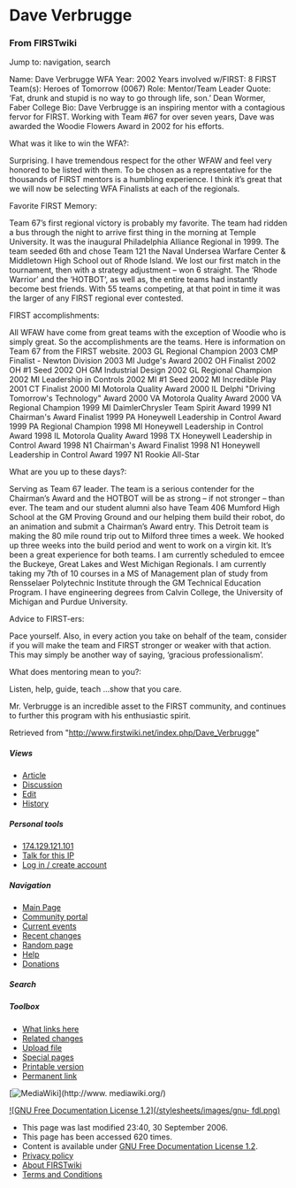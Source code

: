 # Dave Verbrugge

### From FIRSTwiki

Jump to: navigation, search

Name: Dave Verbrugge WFA Year: 2002 Years involved w/FIRST: 8 FIRST Team(s):
Heroes of Tomorrow (0067) Role: Mentor/Team Leader Quote: ‘Fat, drunk and
stupid is no way to go through life, son.’ Dean Wormer, Faber College Bio:
Dave Verbrugge is an inspiring mentor with a contagious fervor for FIRST.
Working with Team #67 for over seven years, Dave was awarded the Woodie
Flowers Award in 2002 for his efforts.

What was it like to win the WFA?:

Surprising. I have tremendous respect for the other WFAW and feel very honored
to be listed with them. To be chosen as a representative for the thousands of
FIRST mentors is a humbling experience. I think it’s great that we will now be
selecting WFA Finalists at each of the regionals.

Favorite FIRST Memory:

Team 67’s first regional victory is probably my favorite. The team had ridden
a bus through the night to arrive first thing in the morning at Temple
University. It was the inaugural Philadelphia Alliance Regional in 1999. The
team seeded 6th and chose Team 121 the Naval Undersea Warfare Center &amp;
Middletown High School out of Rhode Island. We lost our first match in the
tournament, then with a strategy adjustment – won 6 straight. The ‘Rhode
Warrior’ and the ‘HOTBOT’, as well as, the entire teams had instantly become
best friends. With 55 teams competing, at that point in time it was the larger
of any FIRST regional ever contested.

FIRST accomplishments:

All WFAW have come from great teams with the exception of Woodie who is simply
great. So the accomplishments are the teams. Here is information on Team 67
from the FIRST website. 2003 GL Regional Champion 2003 CMP Finalist - Newton
Division 2003 MI Judge's Award 2002 OH Finalist 2002 OH #1 Seed 2002 OH GM
Industrial Design 2002 GL Regional Champion 2002 MI Leadership in Controls
2002 MI #1 Seed 2002 MI Incredible Play 2001 CT Finalist 2000 MI Motorola
Quality Award 2000 IL Delphi "Driving Tomorrow's Technology" Award 2000 VA
Motorola Quality Award 2000 VA Regional Champion 1999 MI DaimlerChrysler Team
Spirit Award 1999 N1 Chairman's Award Finalist 1999 PA Honeywell Leadership in
Control Award 1999 PA Regional Champion 1998 MI Honeywell Leadership in
Control Award 1998 IL Motorola Quality Award 1998 TX Honeywell Leadership in
Control Award 1998 N1 Chairman's Award Finalist 1998 N1 Honeywell Leadership
in Control Award 1997 N1 Rookie All-Star

What are you up to these days?:

Serving as Team 67 leader. The team is a serious contender for the Chairman’s
Award and the HOTBOT will be as strong – if not stronger – than ever. The team
and our student alumni also have Team 406 Mumford High School at the GM
Proving Ground and our helping them build their robot, do an animation and
submit a Chairman’s Award entry. This Detroit team is making the 80 mile round
trip out to Milford three times a week. We hooked up three weeks into the
build period and went to work on a virgin kit. It’s been a great experience
for both teams. I am currently scheduled to emcee the Buckeye, Great Lakes and
West Michigan Regionals. I am currently taking my 7th of 10 courses in a MS of
Management plan of study from Rensselaer Polytechnic Institute through the GM
Technical Education Program. I have engineering degrees from Calvin College,
the University of Michigan and Purdue University.

Advice to FIRST-ers:

Pace yourself. Also, in every action you take on behalf of the team, consider
if you will make the team and FIRST stronger or weaker with that action. This
may simply be another way of saying, ‘gracious professionalism’.

What does mentoring mean to you?:

Listen, help, guide, teach …show that you care.

Mr. Verbrugge is an incredible asset to the FIRST community, and continues to
further this program with his enthusiastic spirit.

Retrieved from "<http://www.firstwiki.net/index.php/Dave_Verbrugge>"

##### Views

  * [Article](/index.php/Dave_Verbrugge)
  * [Discussion](/index.php?title=Talk:Dave_Verbrugge&action=edit)
  * [Edit](/index.php?title=Dave_Verbrugge&action=edit)
  * [History](/index.php?title=Dave_Verbrugge&action=history)

##### Personal tools

  * [174.129.121.101](/index.php/User:174.129.121.101)
  * [Talk for this IP](/index.php/User_talk:174.129.121.101)
  * [Log in / create account](/index.php?title=Special:Userlogin&returnto=Dave_Verbrugge)

[](/index.php/Main_Page "Main Page" )

##### Navigation

  * [Main Page](/index.php/Main_Page)
  * [Community portal](/index.php/FIRSTwiki:Community_portal)
  * [Current events](/index.php/Current_events)
  * [Recent changes](/index.php/Special:Recentchanges)
  * [Random page](/index.php/Special:Random)
  * [Help](/index.php/FIRSTwiki:Help)
  * [Donations](/index.php/FIRSTwiki:Site_support)

##### Search



##### Toolbox

  * [What links here](/index.php/Special:Whatlinkshere/Dave_Verbrugge)
  * [Related changes](/index.php/Special:Recentchangeslinked/Dave_Verbrugge)
  * [Upload file](/index.php/Special:Upload)
  * [Special pages](/index.php/Special:Specialpages)
  * [Printable version](/index.php?title=Dave_Verbrugge&printable=yes)
  * [Permanent link](/index.php?title=Dave_Verbrugge&oldid=50301)

[![MediaWiki](/skins/common/images/poweredby_mediawiki_88x31.png)](http://www.
mediawiki.org/)

[![GNU Free Documentation License 1.2](/stylesheets/images/gnu-
fdl.png)](http://www.gnu.org/copyleft/fdl.html)

  * This page was last modified 23:40, 30 September 2006.
  * This page has been accessed 620 times.
  * Content is available under [GNU Free Documentation License 1.2](http://www.gnu.org/copyleft/fdl.html "http://www.gnu.org/copyleft/fdl.html" ).
  * [Privacy policy](/index.php/FIRSTwiki:Privacy_policy "FIRSTwiki:Privacy policy" )
  * [About FIRSTwiki](/index.php/FIRSTwiki:About "FIRSTwiki:About" )
  * [Terms and Conditions](/index.php/FIRSTwiki:Terms_and_conditions "FIRSTwiki:Terms and conditions" )

